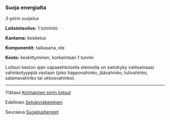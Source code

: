 ### Suoja energialta

*3-piirin suojelus* 

**Loitsimisviive:** 1 toiminto

**Kantama:** kosketus

**Komponentit:** taikasana, ele

**Kesto:** keskittyminen, korkeintaan 1 tunnin

Loitsun keston ajan vapaaehtoisella olennolla on sietokyky valitsemaasi vahinkotyyppiä vastaan (joko happovahinko, jäävahinko, tulivahinko, salamavahinko tai ukkosvahinko).

----

Ylätaso [Kolmannen piirin loitsut](3_piirin_loitsut.md)

Edellinen [Selvännäkeminen](Selvännäkeminen.md)

Seuraava [Suojelushenget](Suojelushenget.md)
